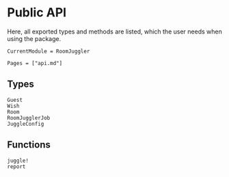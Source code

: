 # Public API

Here, all exported types and methods are listed, which the user needs when using the package.

```@meta
CurrentModule = RoomJuggler
```

```@index
Pages = ["api.md"]
```

## Types
```@docs
Guest
Wish
Room
RoomJugglerJob
JuggleConfig
```

## Functions
```@docs
juggle!
report
```